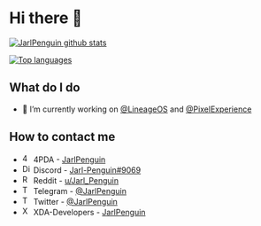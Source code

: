 # Hi there 👋
[![JarlPenguin github stats](https://github-readme-stats.vercel.app/api?username=JarlPenguin&show_icons=true&include_all_commits=true&theme=tokyonight)](https://github.com/JarlPenguin)

[![Top languages](https://github-readme-stats.vercel.app/api/top-langs/?username=JarlPenguin&layout=compact&langs_count=10&theme=tokyonight)](https://github.com/JarlPenguin)

## What do I do
- 🔨 I’m currently working on [@LineageOS](https://github.com/LineageOS) and [@PixelExperience](https://github.com/PixelExperience)

## How to contact me
- <img src="https://pbs.twimg.com/profile_images/1229405547050524683/mLrLsHAB_400x400.png" alt="4PDA" width="16"/> 4PDA - [JarlPenguin](https://4pda.ru/forum/index.php?showuser=8632649)
- <img src="https://www.vectorlogo.zone/logos/discordapp/discordapp-icon.svg" alt="Discord" width="16"/> Discord - [Jarl-Penguin#9069](https://discord.gg/VVuZHqT)
- <img src="https://www.vectorlogo.zone/logos/reddit/reddit-icon.svg" alt="Reddit" width="16"/> Reddit - [u/Jarl_Penguin](https://reddit.com/u/Jarl_Penguin)
- <img src="https://www.vectorlogo.zone/logos/telegram/telegram-icon.svg" alt="Telegram" width="16"/> Telegram - [@JarlPenguin](https://t.me/JarlPenguin)
- <img src="https://www.vectorlogo.zone/logos/twitter/twitter-icon.svg" alt="Twitter" width="16"/> Twitter - [@JarlPenguin](https://twitter.com/JarlPenguin)
- <img src="https://pbs.twimg.com/profile_images/1314334153521991680/DzcrNtVH_400x400.jpg" alt="XDA-Developers" width="16"/> XDA-Developers - [JarlPenguin](https://forum.xda-developers.com/m/jarlpenguin.9506129)
